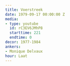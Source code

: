 ```yaml
---
title: Voerstreek
date: 1979-09-17 00:00:00 Z
media:
- type: youtube
  id: rC3EV6JMhP8
  starttime: 221
  endtime: 0
decor: 1977-1984
ankers:
- Monique Delvaux
hour: Laat
---
```


